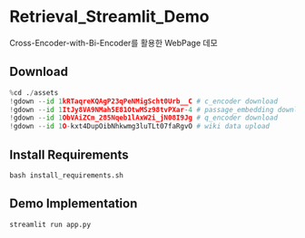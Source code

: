 # Retrieval_Streamlit_Demo
 Cross-Encoder-with-Bi-Encoder를 활용한 WebPage 데모

## Download
```python
%cd ./assets
!gdown --id 1kRTaqreKQAgP23qPeNMigScht0Urb__C # c_encoder download
!gdown --id 1ItJy8VA9NMah5E81OtwMSz98tvPXar-4 # passage_embedding download
!gdown --id 1ObVAiZCm_285Nqeb1lAxW2i_jN08I9Jg # q_encoder download
!gdown --id 1O-kxt4DupOibNhkwmg3luTLt07faRgvO # wiki data upload
```

## Install Requirements
```python
bash install_requirements.sh
```

## Demo Implementation
```python
streamlit run app.py
```
